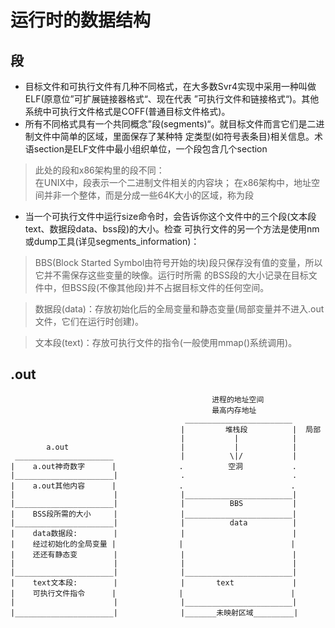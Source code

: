 # 运行时的数据结构
## 段
* 目标文件和可执行文件有几种不同格式，在大多数Svr4实现中采用一种叫做ELF(原意位”可扩展链接器格式“、现在代表
 ”可执行文件和链接格式“)。其他系统中可执行文件格式是COFF(普通目标文件格式)。
* 所有不同格式具有一个共同概念”段(segments)“。就目标文件而言它们是二进制文件中简单的区域，里面保存了某种特
 定类型(如符号表条目)相关信息。术语section是ELF文件中最小组织单位，一个段包含几个section
>此处的段和x86架构里的段不同：<br/>
在UNIX中，段表示一个二进制文件相关的内容块；
在x86架构中，地址空间并非一个整体，而是分成一些64K大小的区域，称为段
* 当一个可执行文件中运行size命令时，会告诉你这个文件中的三个段(文本段text、数据段data、bss段)的大小。检查
 可执行文件的另一个方法是使用nm或dump工具(详见segments_information)：
>BBS(Block Started Symbol由符号开始的块)段只保存没有值的变量，所以它并不需保存这些变量的映像。运行时所需
的BSS段的大小记录在目标文件中，但BSS段(不像其他段)并不占据目标文件的任何空间。

>数据段(data)：存放初始化后的全局变量和静态变量(局部变量并不进入.out文件，它们在运行时创建)。

>文本段(text)：存放可执行文件的指令(一般使用mmap()系统调用)。
## .out
                                                 进程的地址空间
                                                 最高内存地址
                                           ________________________
                                          |         堆栈段          |  局部
                                          |           |            |
            a.out                         |           |            |
     ______________________               |          \|/           |
    |    a.out神奇数字      |              .          空洞           .
    |______________________|              .                        .
    |    a.out其他内容      |              .                        .
    |                      |              |________________________|
    |______________________|              |          BBS           |
    |    BSS段所需的大小     |              |________________________|
    |______________________|              |          data          | 
    |    data数据段:        |              |                        |
    |    经过初始化的全局变量 |              |                        |
    |    还还有静态变        |              |                        |
    |                      |              |                        |  
    |______________________|              |________________________|
    |    text文本段:        |              |       text             |    
    |    可执行文件指令      |              |                        |
    |                      |              |________________________|
    |______________________|              |_______未映射区域_________|                       
    
